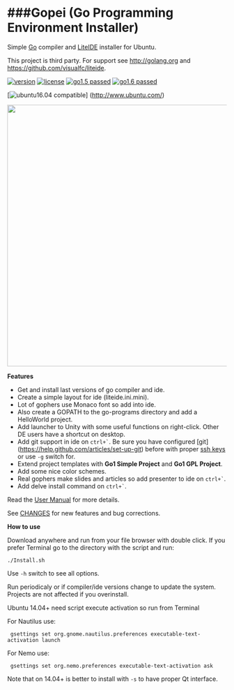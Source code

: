 ###Gopei (Go Programming Environment Installer)
====
Simple [Go](http://golang.org) compiler and [LiteIDE](https://github.com/visualfc/liteide) installer for Ubuntu.

This project is third party. For support see http://golang.org and https://github.com/visualfc/liteide.

[![version](https://img.shields.io/badge/version-1.0.5-blue.svg)](https://github.com/geosoft1/tools/archive/master.zip)
[![license](https://img.shields.io/badge/license-GPL-blue.svg)](https://github.com/geosoft1/tools/blob/master/LICENSE)
[![go1.5 passed](https://img.shields.io/badge/go1.5-passed-brightgreen.svg)](https://blog.golang.org/go1.5)
[![go1.6 passed](https://img.shields.io/badge/go1.6-passed-brightgreen.svg)](https://blog.golang.org/go1.6)

[![ubuntu16.04 compatible](https://img.shields.io/badge/ubuntu16.04-compatible-orange.svg)]
(http://www.ubuntu.com/)

<img src="https://cloud.githubusercontent.com/assets/6298396/10415856/62b936b0-7005-11e5-90f5-0a8644e632d7.png" width=600px>

**Features**
* Get and install last versions of go compiler and ide.
* Create a simple layout for ide (liteide.ini.mini).
* Lot of gophers use Monaco font so add into ide.
* Also create a GOPATH to the go-programs directory and add a HelloWorld project.
* Add launcher to Unity with some useful functions on right-click. Other DE users have a shortcut on desktop.
* Add git support in ide on `` ctrl+` ``. Be sure you have configured [git] (https://help.github.com/articles/set-up-git) before with proper [ssh keys](https://help.github.com/articles/generating-ssh-keys) or use `` -g `` switch for.
* Extend project templates with **Go1 Simple Project** and **Go1 GPL Project**.
* Add some nice color schemes.
* Real gophers make slides and articles so add presenter to ide on `` ctrl+` ``.
* Add delve install command on `` ctrl+` ``.

Read the [User Manual](https://github.com/geosoft1/tools/blob/master/HOWTO.md) for more details.

See [CHANGES](https://github.com/geosoft1/tools/blob/master/CHANGES) for new features and bug corrections.

**How to use**

Download anywhere and run from your file browser with double click. If you prefer Terminal go to the directory with the script and run:

    ./Install.sh

Use `` -h `` switch to see all options.

Run periodicaly or if compiler/ide versions change to update the system. Projects are not affected if you overinstall.
	
Ubuntu 14.04+ need script execute activation so run from Terminal
	
For Nautilus use:

     gsettings set org.gnome.nautilus.preferences executable-text-activation launch

For Nemo use:

     gsettings set org.nemo.preferences executable-text-activation ask

Note that on 14.04+ is better to install with `` -s `` to have proper Qt interface.

